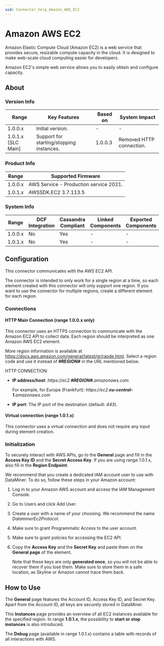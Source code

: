 ```yaml
---
uid: Connector_help_Amazon_AWS_EC2
---
```


# Amazon AWS EC2

Amazon Elastic Compute Cloud (Amazon EC2) is a web service that provides secure, resizable compute capacity in the cloud. It is designed to make web-scale cloud computing easier for developers.

Amazon EC2's simple web service allows you to easily obtain and configure capacity.

## About

### Version Info

| **Range**            | **Key Features**                         | **Based on** | **System Impact**        |
|----------------------|------------------------------------------|--------------|--------------------------|
| 1.0.0.x              | Initial version.                         | \-           | \-                       |
| 1.0.1.x \[SLC Main\] | Support for starting/stopping instances. | 1.0.0.3      | Removed HTTP connection. |

### Product Info

| **Range** | **Supported Firmware**                 |
|-----------|----------------------------------------|
| 1.0.0.x   | AWS Service - Production service 2021. |
| 1.0.1.x   | AWSSDK.EC2 3.7.113.5                   |

### System Info

| Range     | DCF Integration     | Cassandra Compliant     | Linked Components     | Exported Components     |
|-----------|---------------------|-------------------------|-----------------------|-------------------------|
| 1.0.0.x   | No                  | Yes                     | \-                    | \-                      |
| 1.0.1.x   | No                  | Yes                     | \-                    | \-                      |

## Configuration

This connector communicates with the AWS EC2 API.

The connector is intended to only work for a single region at a time, so each element created with this connector will only support one region. If you want to use the connector for multiple regions, create a different element for each region.

### Connections

#### HTTP Main Connection (range 1.0.0.x only)

This connector uses an HTTPS connection to communicate with the Amazon EC2 API to collect data. Each region should be interpreted as one Amazon AWS EC2 element.

More region information is available at <https://docs.aws.amazon.com/general/latest/gr/rande.html>. Select a region code and use it instead of **\#REGION#** in the URL mentioned below.

HTTP CONNECTION:

- **IP address/host**: *https://ec2.**\#REGION#**.amazonaws.com*

  For example, for Europe (Frankfurt): *https://ec2.**eu-central-1**.amazonaws.com*

- **IP port**: The IP port of the destination (default: *443*).

#### Virtual connection (range 1.0.1.x)

This connector uses a virtual connection and does not require any input during element creation.

### Initialization

To securely interact with AWS APIs, go to the **General** page and fill in the **Access Key ID** and the **Secret Access Key**. If you are using range 1.0.1.x, also fill in the **Region Endpoint**.

We recommend that you create a dedicated IAM account user to use with DataMiner. To do so, follow these steps in your Amazon account:

1. Log in to your Amazon AWS account and access the IAM Management Console.
1. Go to Users and click Add User.
1. Create a user with a name of your choosing. We recommend the name *DataminerEc2Protocol*.
1. Make sure to grant Programmatic Access to the user account.
1. Make sure to grant policies for accessing the EC2 API.
1. Copy the **Access Key** and the **Secret Key** and paste them on the **General page** of the element.

   Note that these keys are only **generated once**, so you will not be able to recover them if you lose them. Make sure to store them in a safe location, as Skyline or Amazon cannot trace them back.

## How to Use

The **General** page features the Account ID, Access Key ID, and Secret Key. Apart from the Account ID, all keys are securely stored in DataMiner.

This **Instances** page provides an overview of all EC2 instances available for the specified region. In range **1.0.1.x**, the possibility to **start or stop instances** is also introduced.

The **Debug** page (available in range 1.0.1.x) contains a table with records of all interactions with AWS.
